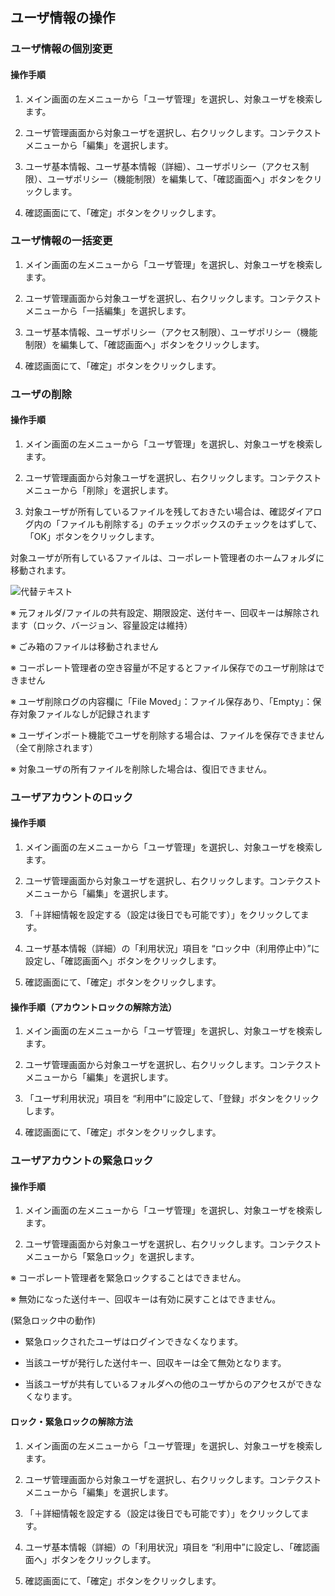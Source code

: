 ## ユーザ情報の操作

### ユーザ情報の個別変更

#### 操作手順

1. メイン画面の左メニューから「ユーザ管理」を選択し、対象ユーザを検索します。

2. ユーザ管理画面から対象ユーザを選択し、右クリックします。コンテクストメニューから「編集」を選択します。

3. ユーザ基本情報、ユーザ基本情報（詳細）、ユーザポリシー（アクセス制限）、ユーザポリシー（機能制限）を編集して、「確認画面へ」ボタンをクリックします。

4. 確認画面にて、「確定」ボタンをクリックします。

### ユーザ情報の一括変更

1. メイン画面の左メニューから「ユーザ管理」を選択し、対象ユーザを検索します。

2. ユーザ管理画面から対象ユーザを選択し、右クリックします。コンテクストメニューから「一括編集」を選択します。

3. ユーザ基本情報、ユーザポリシー（アクセス制限）、ユーザポリシー（機能制限）を編集して、「確認画面へ」ボタンをクリックします。

4. 確認画面にて、「確定」ボタンをクリックします。

### ユーザの削除

#### 操作手順

1. メイン画面の左メニューから「ユーザ管理」を選択し、対象ユーザを検索します。

2. ユーザ管理画面から対象ユーザを選択し、右クリックします。コンテクストメニューから「削除」を選択します。

3. 対象ユーザが所有しているファイルを残しておきたい場合は、確認ダイアログ内の「ファイルも削除する」のチェックボックスのチェックをはずして、「OK」ボタンをクリックします。

対象ユーザが所有しているファイルは、コーポレート管理者のホームフォルダに移動されます。

![代替テキスト](http://placehold.jp/30/e0e0e0/6e6e6e/500x100.png?text=%E7%94%BB%E5%83%8F%E5%A4%89%E6%9B%B4)

※ 元フォルダ/ファイルの共有設定、期限設定、送付キー、回収キーは解除されます（ロック、バージョン、容量設定は維持）

※ ごみ箱のファイルは移動されません

※ コーポレート管理者の空き容量が不足するとファイル保存でのユーザ削除はできません

※ ユーザ削除ログの内容欄に「File Moved」：ファイル保存あり、「Empty」：保存対象ファイルなしが記録されます

※ ユーザインポート機能でユーザを削除する場合は、ファイルを保存できません（全て削除されます）

※ 対象ユーザの所有ファイルを削除した場合は、復旧できません。

### ユーザアカウントのロック

#### 操作手順

1. メイン画面の左メニューから「ユーザ管理」を選択し、対象ユーザを検索します。

2. ユーザ管理画面から対象ユーザを選択し、右クリックします。コンテクストメニューから「編集」を選択します。

3. 「＋詳細情報を設定する（設定は後日でも可能です）」をクリックしてます。

4. ユーザ基本情報（詳細）の「利用状況」項目を “ロック中（利用停止中）”に設定し、「確認画面へ」ボタンをクリックします。

5. 確認画面にて、「確定」ボタンをクリックします。


#### 操作手順（アカウントロックの解除方法）

1. メイン画面の左メニューから「ユーザ管理」を選択し、対象ユーザを検索します。

2. ユーザ管理画面から対象ユーザを選択し、右クリックします。コンテクストメニューから「編集」を選択します。


3. 「ユーザ利用状況」項目を “利用中”に設定して、「登録」ボタンをクリックします。

4. 確認画面にて、「確定」ボタンをクリックします。

### ユーザアカウントの緊急ロック

#### 操作手順

1. メイン画面の左メニューから「ユーザ管理」を選択し、対象ユーザを検索します。

2. ユーザ管理画面から対象ユーザを選択し、右クリックします。コンテクストメニューから「緊急ロック」を選択します。

※ コーポレート管理者を緊急ロックすることはできません。

※ 無効になった送付キー、回収キーは有効に戻すことはできません。

(緊急ロック中の動作)

* 緊急ロックされたユーザはログインできなくなります。

* 当該ユーザが発行した送付キー、回収キーは全て無効となります。

* 当該ユーザが共有しているフォルダへの他のユーザからのアクセスができなくなります。

#### ロック・緊急ロックの解除方法

1. メイン画面の左メニューから「ユーザ管理」を選択し、対象ユーザを検索します。

2. ユーザ管理画面から対象ユーザを選択し、右クリックします。コンテクストメニューから「編集」を選択します。

3. 「＋詳細情報を設定する（設定は後日でも可能です）」をクリックしてます。

4. ユーザ基本情報（詳細）の「利用状況」項目を “利用中”に設定し、「確認画面へ」ボタンをクリックします。

5. 確認画面にて、「確定」ボタンをクリックします。
